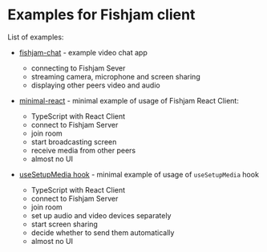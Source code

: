 # Examples for Fishjam client

List of examples:

- [fishjam-chat](./fishjam-chat) - example video chat app

  - connecting to Fishjam Sever
  - streaming camera, microphone and screen sharing
  - displaying other peers video and audio

- [minimal-react](./minimal-react/) - minimal example of usage of Fishjam React Client:

  - TypeScript with React Client
  - connect to Fishjam Server
  - join room
  - start broadcasting screen
  - receive media from other peers
  - almost no UI

- [useSetupMedia hook](./use-camera-and-microphone) - minimal example of usage of `useSetupMedia` hook

  - TypeScript with React Client
  - connect to Fishjam Server
  - join room
  - set up audio and video devices separately
  - start screen sharing
  - decide whether to send them automatically
  - almost no UI
